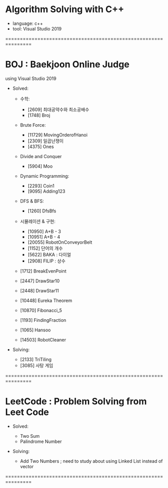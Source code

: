 # Algorithm Solving with C++

- language: c++
- tool: Visual Studio 2019

===============================================================

# BOJ : Baekjoon Online Judge

using Visual Studio 2019

- Solved:

  - 수학:

    - [2609] 최대공약수와 최소공배수
    - [1748] Broj

  - Brute Force:

    - [11729] MovingOrderofHanoi
    - [2309] 일곱난쟁이
    - [4375] Ones

  - Divide and Conquer

    - [5904] Moo

  - Dynamic Programming:

    - [2293] Coin1
    - [9095] Adding123

  - DFS & BFS:

    - [1260] DfsBfs

  - 시뮬레이션 & 구현:

    - [10950] A+B - 3
    - [10951] A+B - 4
    - [20055] RobotOnConveyorBelt
    - [1152] 단어의 개수
    - [5622] BAKA : 다이얼
    - [2908] FILIP : 상수

  - [1712] BreakEvenPoint

  - [2447] DrawStar10
  - [2448] DrawStar11
  - [10448] Eureka Theorem
  - [10870] Fibonacci_5
  - [1193] FindingFraction
  - [1065] Hansoo

  - [14503] RobotCleaner

- Solving:
  - [2133] TriTiling
  - [3085] 사탕 게임

===============================================================

# LeetCode : Problem Solving from Leet Code

- Solved:

  - Two Sum
  - Palindrome Number

- Solving:
  - Add Two Numbers ; need to study about using Linked List instead of vector

===============================================================

